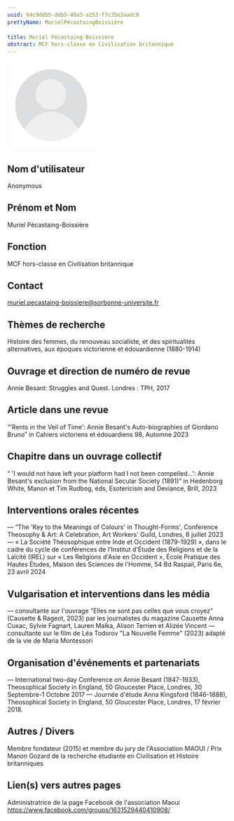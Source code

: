 ```yaml
---
uuid: 64c9ddb5-ddb5-40a3-a253-f7c35e3aadc0
prettyName: MurielPécastaingBoissière

title: Muriel Pécastaing-Boissière
abstract: MCF hors-classe en Civilisation britannique
---
```


<img src="./avatar.webp" width="200px" />

## ﻿Nom d'utilisateur

 Anonymous

## Prénom et Nom

 Muriel Pécastaing-Boissière

## Fonction

 MCF hors-classe en Civilisation britannique

## Contact

 muriel.pecastaing-boissiere@sorbonne-universite.fr

## Thèmes de recherche

 Histoire des femmes, du renouveau socialiste, et des spiritualités alternatives, aux époques victorienne et édouardienne (1880-1914)

## Ouvrage et direction de numéro de revue

 Annie Besant: Struggles and Quest. Londres : TPH, 2017

## Article dans une revue

 “'Rents in the Veil of Time': Annie Besant's Auto-biographies of Giordano Bruno” in Cahiers victoriens et édouardiens 98, Automne  2023

## Chapitre dans un ouvrage collectif

 “ 'I would not have left your platform had I not been compelled...': Annie Besant's exclusion from the National Secular Society (1891)” in Hedenborg White, Manon et Tim Rudbog, éds, Esotericism and Deviance, Brill, 2023

## Interventions orales récentes

 — “The 'Key to the Meanings of Colours' in Thought-Forms', Conference Theosophy & Art: A Celebration, Art Workers' Guild, Londres, 8 juillet 2023
— « La Société Théosophique entre Inde et Occident (1879-1929) », dans le cadre du cycle de conférences de l'Institut d'Étude des Religions et de la Laïcité (IREL) sur « Les Religions d'Asie en Occident », École Pratique des Hautes Études, Maison des Sciences de l'Homme, 54 Bd Raspail, Paris 6e, 23 avril 2024

## Vulgarisation et interventions dans les média

 — consultante sur l'ouvrage "Elles ne sont pas celles que vous croyez" (Causette & Rageot, 2023) par les journalistes du magazine Causette Anna Cuxac, Sylvie Fagnart, Lauren Malka, Alison Terrien et Alizée Vincent
— consultante sur le film de Léa Todorov "La Nouvelle Femme" (2023) adapté de la vie de Maria Montessori

## Organisation d'événements et partenariats

 — International two-day Conference on Annie Besant (1847-1933), Theosophical Society in England, 50 Gloucester Place, Londres, 30 Septembre-1 Octobre 2017
— Journée d'étude Anna Kingsford (1846-1888), Theosophical Society in England, 50 Gloucester Place, Londres, 17 février 2018.

## Autres / Divers

 Membre fondateur (2015) et membre du jury de l'Association MAOUI / Prix Manon Gozard de la recherche étudiante en Civilisation et Histoire britanniques

## Lien(s) vers autres pages

 Administratrice de la page Facebook de l'association Maoui
https://www.facebook.com/groups/1631529440410908/

